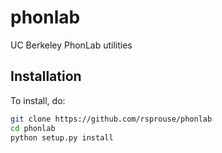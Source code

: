# phonlab
UC Berkeley PhonLab utilities

## Installation

To install, do:

```bash
git clone https://github.com/rsprouse/phonlab
cd phonlab
python setup.py install
```
